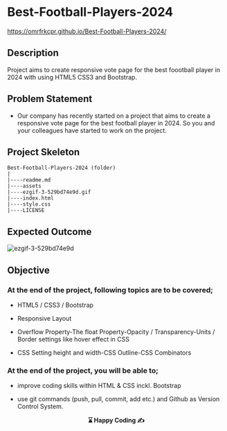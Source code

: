 # Best-Football-Players-2024

https://omrfrkcpr.github.io/Best-Football-Players-2024/

## Description

Project aims to create responsive vote page for the best foootball player in 2024 with using HTML5 CSS3 and Bootstrap.

## Problem Statement

- Our company has recently started on a project that aims to create a responsive vote page for the best football player in 2024. So you and your colleagues have started to work on the project.

## Project Skeleton

```
Best-Football-Players-2024 (folder)
|
|----readme.md
|----assets
|----ezgif-3-529bd74e9d.gif
|----index.html
|----style.css
|----LICENSE
```

## Expected Outcome

![ezgif-3-529bd74e9d](https://github.com/omrfrkcpr/Dental_Clinic_Page/assets/77440899/93a90b59-e90b-41d7-8290-a6eafd0ef10f)

## Objective

### At the end of the project, following topics are to be covered;

- HTML5 / CSS3 / Bootstrap

- Responsive Layout

- Overflow Property-The float Property-Opacity / Transparency-Units / Border settings like hover effect in CSS

- CSS Setting height and width-CSS Outline-CSS Combinators

### At the end of the project, you will be able to;

- improve coding skills within HTML & CSS inckl. Bootstrap

- use git commands (push, pull, commit, add etc.) and Github as Version Control System.

<p align="center"> <strong>⌛ Happy Coding  ✍ </strong> </p>
